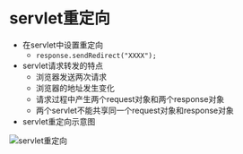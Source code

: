 # servlet重定向

- 在servlet中设置重定向
  - `response.sendRedirect("XXXX");`
- servlet请求转发的特点
  - 浏览器发送两次请求
  - 浏览器的地址发生变化
  - 请求过程中产生两个request对象和两个response对象
  - 两个servlet不能共享同一个request对象和response对象
- servlet重定向示意图

![servlet重定向](E:\Study\study_note\Java\Servlet\tomcat\imgs\servlet重定向.png)